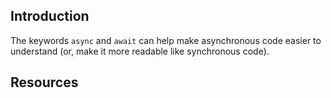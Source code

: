 ## Introduction

The keywords ```async``` and ```await``` can help make asynchronous code easier to understand (or, make it more readable like synchronous code). 

## Resources


